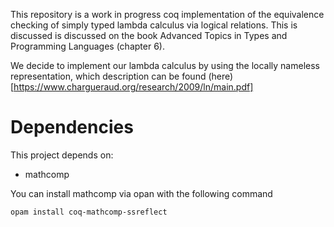 This repository is a work in progress coq implementation of the equivalence checking of simply typed
lambda calculus via logical relations. This is discussed is discussed on the
book Advanced Topics in Types and Programming Languages (chapter 6).

We decide to implement our lambda calculus by using the locally nameless
representation, which description can be found (here)[https://www.chargueraud.org/research/2009/ln/main.pdf]

# Dependencies
This project depends on:
- mathcomp

You can install mathcomp via opan with the following command

`opam install coq-mathcomp-ssreflect`

